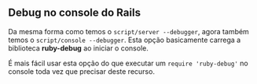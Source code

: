 ## Debug no console do Rails

Da mesma forma como temos o `script/server --debugger`, agora também temos o `script/console --debugger`. Esta opção basicamente carrega a biblioteca **ruby-debug** ao iniciar o console.

É mais fácil usar esta opção do que executar um `require 'ruby-debug'` no console toda vez que precisar deste recurso.
